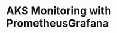 # AKS Monitoring with PrometheusGrafana                                                                                                        
